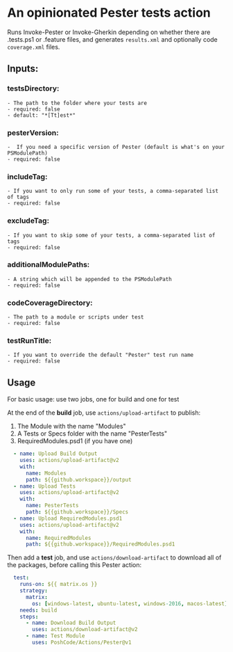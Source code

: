 # An opinionated Pester tests action

Runs Invoke-Pester or Invoke-Gherkin depending on whether there are .tests.ps1 or .feature files, and generates `results.xml` and optionally code `coverage.xml` files.

## Inputs:

### testsDirectory:
    - The path to the folder where your tests are
    - required: false
    - default: "*[Tt]est*"
### pesterVersion:
    -  If you need a specific version of Pester (default is what's on your PSModulePath)
    - required: false
### includeTag:
    - If you want to only run some of your tests, a comma-separated list of tags
    - required: false
### excludeTag:
    - If you want to skip some of your tests, a comma-separated list of tags
    - required: false
### additionalModulePaths:
    - A string which will be appended to the PSModulePath
    - required: false
### codeCoverageDirectory:
    - The path to a module or scripts under test
    - required: false
### testRunTitle:
    - If you want to override the default "Pester" test run name
    - required: false

## Usage

For basic usage: use two jobs, one for build and one for test

At the end of the **build** job, use `actions/upload-artifact` to publish:

1. The Module with the name "Modules"
2. A Tests or Specs folder with the name "PesterTests"
3. RequiredModules.psd1 (if you have one)

```yaml
  - name: Upload Build Output
    uses: actions/upload-artifact@v2
    with:
      name: Modules
      path: ${{github.workspace}}/output
  - name: Upload Tests
    uses: actions/upload-artifact@v2
    with:
      name: PesterTests
      path: ${{github.workspace}}/Specs
  - name: Upload RequiredModules.psd1
    uses: actions/upload-artifact@v2
    with:
      name: RequiredModules
      path: ${{github.workspace}}/RequiredModules.psd1
```

Then add a **test** job, and use `actions/download-artifact` to download all of the packages, before calling this Pester action:

```yaml
  test:
    runs-on: ${{ matrix.os }}
    strategy:
      matrix:
        os: [windows-latest, ubuntu-latest, windows-2016, macos-latest]
    needs: build
    steps:
      - name: Download Build Output
        uses: actions/download-artifact@v2
      - name: Test Module
        uses: PoshCode/Actions/Pester@v1
```